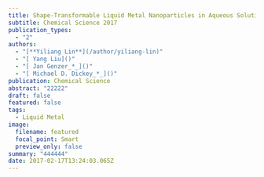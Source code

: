 ```yaml
---
title: Shape-Transformable Liquid Metal Nanoparticles in Aqueous Solution.
subtitle: Chemical Science 2017
publication_types:
  - "2"
authors:
  - "[**Yiliang Lin**](/author/yiliang-lin)"
  - "[ Yang Liu]()"
  - "[ Jan Genzer_*_]()"
  - "[ Michael D. Dickey_*_]()"
publication: Chemical Science
abstract: "22222"
draft: false
featured: false
tags:
  - Liquid Metal
image:
  filename: featured
  focal_point: Smart
  preview_only: false
summary: "444444"
date: 2017-02-17T13:24:03.065Z
---
```

